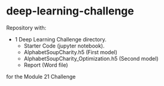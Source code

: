 # deep-learning-challenge
Repository with:
- 1 Deep Learning Challenge directory.
  - Starter Code (jupyter notebook).
  - AlphabetSoupCharity.h5 (First model)
  - AlphabetSoupCharity_Optimization.h5 (Second model)
  - Report (Word file)

for the Module 21 Challenge
